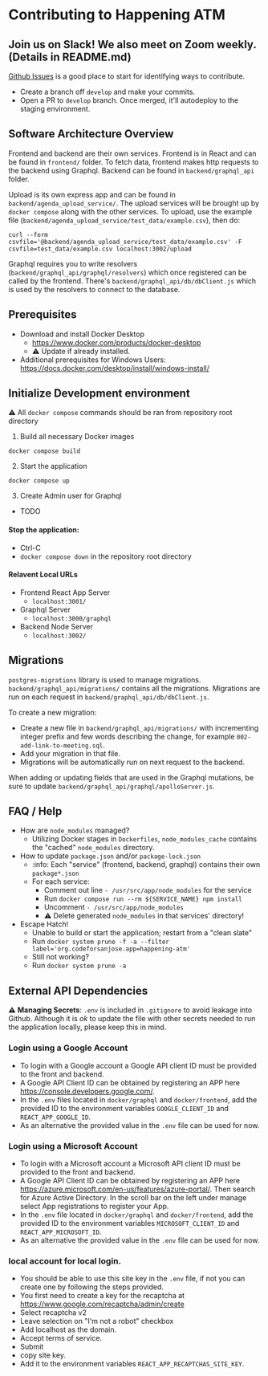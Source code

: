# Contributing to Happening ATM

## Join us on Slack! We also meet on Zoom weekly. (Details in README.md)

[Github Issues](https://github.com/codeforsanjose/project-happening-atm/issues) is a good place to start for identifying ways to contribute.
- Create a branch off `develop` and make your commits.
- Open a PR to `develop` branch. Once merged, it'll autodeploy to the staging environment.

## Software Architecture Overview

Frontend and backend are their own services. Frontend is in React and can be found in `frontend/` folder. To fetch data, frontend makes http requests to the backend using Graphql. Backend can be found in `backend/graphql_api` folder.

Upload is its own express app and can be found in `backend/agenda_upload_service/`. The upload services will be brought up by `docker compose` along with the other services. To upload, use the example file (`backend/agenda_upload_service/test_data/example.csv`), then do:
  ```
  curl --form csvfile='@backend/agenda_upload_service/test_data/example.csv' -F csvfile=test_data/example.csv localhost:3002/upload
  ```
Graphql requires you to write resolvers (`backend/graphql_api/graphql/resolvers`) which once registered can be called by the frontend. There's `backend/graphql_api/db/dbClient.js` which is used by the resolvers to connect to the database.

## Prerequisites

- Download and install Docker Desktop
  - https://www.docker.com/products/docker-desktop
  - :warning: Update if already installed.
- Additional prerequisites for Windows Users: https://docs.docker.com/desktop/install/windows-install/

## Initialize Development environment

:warning: All `docker compose` commands should be ran from repository root directory

1. Build all necessary Docker images
  ```
  docker compose build
  ```
2. Start the application
  ```
  docker compose up
  ```
3. Create Admin user for Graphql
  - TODO

#### Stop the application:
  - Ctrl-C
  - `docker compose down` in the repository root directory

#### Relavent Local URLs
- Frontend React App Server
  - `localhost:3001/`
- Graphql Server
  - `localhost:3000/graphql`
- Backend Node Server
  - `localhost:3002/`

## Migrations

`postgres-migrations` library is used to manage migrations. `backend/graphql_api/migrations/` contains all the migrations.
Migrations are run on each request in `backend/graphql_api/db/dbClient.js`.

To create a new migration:
- Create a new file in `backend/graphql_api/migrations/` with incrementing integer prefix and few words describing the change, for example `002-add-link-to-meeting.sql`.
- Add your migration in that file.
- Migrations will be automatically run on next request to the backend.

When adding or updating fields that are used in the Graphql mutations, be sure to update `backend/graphql_api/graphql/apolloServer.js`.

## FAQ / Help

- How are `node_modules` managed?
  - Utilizing Docker stages in `Dockerfiles`, `node_modules_cache` contains the "cached" `node_modules` directory.
- How to update `package.json` and/or `package-lock.json`
  - :info: Each "service" (frontend, backend, graphql) contains their own `package*.json`
  - For each service:
    - Comment out line `- /usr/src/app/node_modules` for the service
    - Run `docker compose run --rm ${SERVICE_NAME} npm install`
    - Uncomment `- /usr/src/app/node_modules`
    - :warning: Delete generated `node_modules` in that services' directory!
- Escape Hatch!
  - Unable to build or start the application; restart from a "clean slate"
  - Run `docker system prune -f -a --filter label='org.codeforsanjose.app=happening-atm'`
  - Still not working?
  - Run `docker system prune -a`

## External API Dependencies

:warning: **Managing Secrets**: `.env` is included in `.gitignore` to avoid leakage into Github. Although it is _ok_ to update the file with other secrets needed to run the application locally, please keep this in mind.

### Login using a Google Account

- To login with a Google account a Google API client ID must be provided to the front and backend.
- A Google API Client ID can be obtained by registering an APP here https://console.developers.google.com/.
- In the `.env` files located in `docker/graphql` and `docker/frontend`, add the provided ID to the environment variables `GOOGLE_CLIENT_ID` and `REACT_APP_GOOGLE_ID`.
- As an alternative the provided value in the `.env` file can be used for now.

### Login using a Microsoft Account

- To login with a Microsoft account a Microsoft API client ID must be provided to the front and backend.
- A Google API Client ID can be obtained by registering an APP here https://azure.microsoft.com/en-us/features/azure-portal/. Then search for Azure Active Directory. In the scroll bar on the left under manage select App registrations to register your App.
- In the `.env` file located in `docker/graphql` and `docker/frontend`, add the provided ID to the environment variables `MICROSOFT_CLIENT_ID` and `REACT_APP_MICROSOFT_ID`.
- As an alternative the provided value in the `.env` file can be used for now.
   
### local account for local login.

- You should be able to use this site key in the `.env` file, if not you can create one by following the steps provided.
- You first need to create a key for the recaptcha at https://www.google.com/recaptcha/admin/create
- Select recaptcha v2
- Leave selection on "I'm not a robot" checkbox
- Add localhost as the domain.
- Accept terms of service.
- Submit
- copy site key.
- Add it to the environment variables `REACT_APP_RECAPTCHAS_SITE_KEY`.

